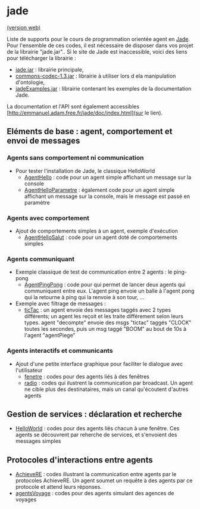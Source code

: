 # jade

[(version web)](https://emmanueladam.github.io/jade/)

Liste de supports pour le cours de programmation orientée agent en [Jade](https://jade.tilab.com).
Pour l'ensemble de ces codes, il est nécessaire de disposer dans vos projet de la librairie "jade.jar"..
Si le site de Jade est inaccessible, voici des liens pour télécharger la librairie :
  - [jade.jar](http://emmanuel.adam.free.fr/jade/lib/jade.jar) : librairie principale,
  - [commons-codec-1.3.jar](http://emmanuel.adam.free.fr/jade/lib/commons-codec/commons-codec-1.3.jar) : librairie à utiliser lors d ela manipulation d'ontologie,
  - [jadeExamples.jar](http://emmanuel.adam.free.fr/jade/lib/jadeExamples.jar) : librairie contenant les exemples de la documentation Jade.
  
La documentation et l'API sont également accessibles [http://emmanuel.adam.free.fr/jade/doc/index.html](sur le lien).

## Eléments de base : agent, comportement et envoi de messages

### Agents sans comportement ni communication
- Pour tester l'installation de Jade, le classique HelloWorld
    - [AgentHello](https://github.com/EmmanuelADAM/jade/blob/master/helloworldSolo/AgentHello.java) : code pour un agent simple affichant un message sur la console
    - [AgentHelloParametre](https://github.com/EmmanuelADAM/jade/blob/master/helloworldSolo/AgentHelloParametre.java) : également code pour un agent simple affichant un message sur la console, mais le message est passé en paramètre

### Agents avec comportement
- Ajout de comportements simples à un agent, exemple d'exécution
    - [AgentHelloSalut](https://github.com/EmmanuelADAM/jade/blob/master/testComp01/AgentHelloSalut.java) : code pour un agent doté de comportements simples

### Agents communiquant
- Exemple classique de test de communication entre 2 agents : le ping-pong
    - [AgentPingPong](https://github.com/EmmanuelADAM/jade/blob/master/pingPong/AgentPingPong.java) : code pour qui permet de lancer deux agents qui communiquent entre eux. L'agent ping envoie un balle à l'agent pong qui la retourne à ping qui la renvoie à son tour, ...
- Exemple avec filtrage de messages : 
    - [ticTac](https://github.com/EmmanuelADAM/jade/tree/master/ticTac) : un agent envoie des messages taggés avec 2 types différents; un agent les reçoit et les traite différement selon leurs types. agent "decompte" envoie des msgs "tictac" taggés "CLOCK" toutes les secondes, puis un msg taggé "BOOM" au bout de 10s à l'agent "agentPiege"

### Agents interactifs et communicants
- Ajout d'une petite interface graphique pour faciliter le dialogue avec l'utilisateur
    - [fenetre](https://github.com/EmmanuelADAM/jade/tree/master/fenetre) : codes pour des agents liés à des fenêtres
    - [radio](https://github.com/EmmanuelADAM/jade/tree/master/radio) : codes qui ilustrent la communication par broadcast. Un agent ne cible plus des destinataires, mais un canal qu'écoutent d'autres agents

## Gestion de services : déclaration et recherche
- [HelloWorld](https://github.com/EmmanuelADAM/jade/tree/master/HelloWorld) : codes pour des agents liés chacun à une fenêtre. Ces agents se découvrent par reherche de services, et s'envoient des messages simples

## Protocoles d'interactions entre agents
- [AchieveRE](https://github.com/EmmanuelADAM/jade/tree/master/protocoles) : codes illustrant la communication entre agents par le protocoles AchieveRE. Un agent soumet un requête à des agents par ce protocole et attend leurs réponses.
- [agentsVoyage](https://github.com/EmmanuelADAM/jade/tree/master/agentsVoyage) : codes pour des agents simulant des agences de voyages
